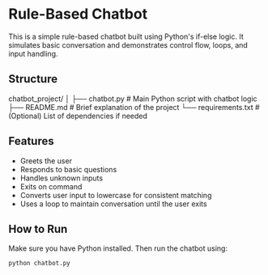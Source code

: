 # Rule-Based Chatbot 

This is a simple rule-based chatbot built using Python's if-else logic. It simulates basic conversation and demonstrates control flow, loops, and input handling.

## Structure
chatbot_project/
│
├── chatbot.py           # Main Python script with chatbot logic
├── README.md            # Brief explanation of the project
└── requirements.txt     # (Optional) List of dependencies if needed


## Features
- Greets the user
- Responds to basic questions
- Handles unknown inputs
- Exits on command
- Converts user input to lowercase for consistent matching
- Uses a loop to maintain conversation until the user exits

## How to Run

Make sure you have Python installed. Then run the chatbot using:

```bash
python chatbot.py
